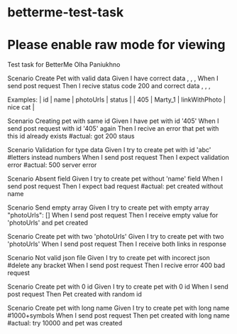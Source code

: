 # betterme-test-task
# Please enable raw mode for viewing 
Test task for BetterMe Olha Paniukhno

Scenario Create Pet with valid data 
Given I have correct data <id>, <name>, <photoUrls>, <status>
When I send post request 
Then I recive status code 200 and correct data <id>, <name>, <photoUrls>, <status>

Examples:
| id  | name    | photoUrls     | status   |
| 405 | Marty_1 | linkWithPhoto | nice cat |

Scenario Creating pet with same id
Given I have pet with id '405'
When I send post request with id '405' again 
Then I recive an error that pet with this id already exists 
#actual: got 200 staus 

Scenario Validation for type data
Given I try to create pet with id 'abc'
#letters instead numbers
When I send post request 
Then I expect validation error 
#actual: 500 server error 

Scenario Absent field 
Given I try to create pet without 'name' field 
When I send post request 
Then I expect bad request
#actual: pet created without name

Scenario Send empty array 
Given I try to create pet with empty array "photoUrls": []
When I send post request 
Then I receive empty value for 'photoUrls' and pet created 

Scenario Create pet with two 'photoUrls'
Given I try to create pet with two 'photoUrls'
When I send post request 
Then I receive both links in response 

Scenario Not valid json file 
Given I try to create pet with incorect json 
#delete any bracket 
When I send post request 
Then I recive error 400 bad request

Scenario Create pet with 0 id
Given I try to create pet with 0 id
When I send post request
Then Pet created with random id

Scenario Create pet with long name 
Given I try to create pet with long name 
#1000+symbols 
When I send post request 
Then pet created with long name 
#actual: try 10000 and pet was created 
